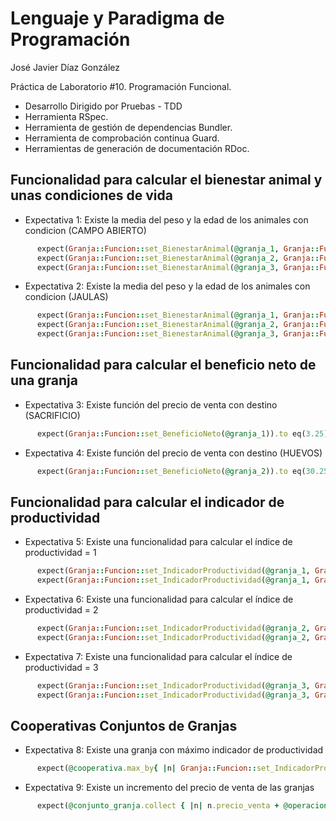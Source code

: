 # Lenguaje y Paradigma de Programación

José Javier Díaz González

Práctica de Laboratorio #10. Programación Funcional.
- Desarrollo Dirigido por Pruebas - TDD
- Herramienta RSpec.
- Herramienta de gestión de dependencias Bundler. 
- Herramienta de comprobación continua Guard.
- Herramientas de generación de documentación RDoc.

## Funcionalidad para calcular el bienestar animal y unas condiciones de vida

- Expectativa 1: Existe la media del peso y la edad de los animales con condicion (CAMPO ABIERTO)
``` ruby
      expect(Granja::Funcion::set_BienestarAnimal(@granja_1, Granja::Funcion::CAMPO_ABIERTO)).to eq(59.090909090909086)
      expect(Granja::Funcion::set_BienestarAnimal(@granja_2, Granja::Funcion::CAMPO_ABIERTO)).to eq(89.44279595015577)
      expect(Granja::Funcion::set_BienestarAnimal(@granja_3, Granja::Funcion::CAMPO_ABIERTO)).to eq(59.74031392279947)
```

- Expectativa 2: Existe la media del peso y la edad de los animales con condicion (JAULAS)
``` ruby
      expect(Granja::Funcion::set_BienestarAnimal(@granja_1, Granja::Funcion::JAULAS)).to eq(29.545454545454543)
      expect(Granja::Funcion::set_BienestarAnimal(@granja_2, Granja::Funcion::JAULAS)).to eq(44.721397975077885)
      expect(Granja::Funcion::set_BienestarAnimal(@granja_3, Granja::Funcion::JAULAS)).to eq(29.870156961399736)
```

## Funcionalidad para calcular el beneficio neto de una granja

- Expectativa 3: Existe función del precio de venta con destino (SACRIFICIO)
``` ruby
      expect(Granja::Funcion::set_BeneficioNeto(@granja_1)).to eq(3.25)
```

- Expectativa 4: Existe función del precio de venta con destino (HUEVOS)
``` ruby
      expect(Granja::Funcion::set_BeneficioNeto(@granja_2)).to eq(30.25)
```

## Funcionalidad para calcular el indicador de productividad

- Expectativa 5: Existe una funcionalidad para calcular el índice de productividad = 1
``` ruby
      expect(Granja::Funcion::set_IndicadorProductividad(@granja_1, Granja::Funcion::CAMPO_ABIERTO)).to eq(1)
      expect(Granja::Funcion::set_IndicadorProductividad(@granja_1, Granja::Funcion::JAULAS)).to eq(1)
```

- Expectativa 6: Existe una funcionalidad para calcular el índice de productividad = 2
``` ruby
      expect(Granja::Funcion::set_IndicadorProductividad(@granja_2, Granja::Funcion::CAMPO_ABIERTO)).to eq(2)
      expect(Granja::Funcion::set_IndicadorProductividad(@granja_2, Granja::Funcion::JAULAS)).to eq(2) 
```

- Expectativa 7: Existe una funcionalidad para calcular el índice de productividad = 3
``` ruby
      expect(Granja::Funcion::set_IndicadorProductividad(@granja_3, Granja::Funcion::CAMPO_ABIERTO)).to eq(3)
      expect(Granja::Funcion::set_IndicadorProductividad(@granja_3, Granja::Funcion::JAULAS)).to eq(3)
```

## Cooperativas Conjuntos de Granjas

- Expectativa 8: Existe una granja con máximo indicador de productividad
``` ruby
      expect(@cooperativa.max_by{ |n| Granja::Funcion::set_IndicadorProductividad(n[0], n[1])}).to eq([@granja_2, Granja::Funcion::JAULAS])
```

- Expectativa 9: Existe un incremento del precio de venta de las granjas
``` ruby
      expect(@conjunto_granja.collect { |n| n.precio_venta + @operacion}).to eq([145.0, 135.0, 155.0])
```